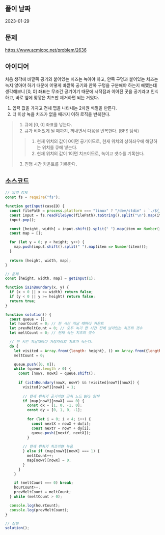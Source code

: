 ## 풀이 날짜
2023-01-29

## 문제
https://www.acmicpc.net/problem/2636

## 아이디어
처음 생각에 바깥쪽 공기와 붙어있는 치즈는 녹아야 하고, 안쪽 구멍과 붙어있는 치즈는 녹지 않아야 하기 때문에 
어떻게 바깥쪽 공기와 안쪽 구멍을 구분해야 하는지 헤맸는데 생각해보니 [0, 0] 좌표는 무조건 공기이기 때문에 시작점과 이어진 곳을 공기라고 인식하고, 바로 옆에 맞닿은 치즈만 제거하면 되는 거였다.
1. 입력 값을 가지고 전체 맵을 나타내는 2차원 배열을 만든다.
2. 더 이상 녹을 치즈가 없을 때까지 이하 로직을 반복한다.
> 1. 큐에 [0, 0] 좌표를 넣는다.
> 2. 큐가 비어있게 될 때까지, 꺼내면서 다음을 반복한다. (BFS 탐색)
> > 1. 현재 위치의 값이 0이면 공기이므로, 현재 위치의 상하좌우에 해당하는 위치를 큐에 넣는다.
> > 2. 현재 위치의 값이 1이면 치즈이므로, 녹이고 갯수를 기록한다.
> 3. 진행 시간 카운트를 기록한다.


## 소스코드
```js
// 입력 정제
const fs = require("fs");

function getInput(caseID) {
  const filePath = process.platform === "linux" ? "/dev/stdin" : `./${__dirname.split('\\').pop()}/i${caseID}.txt`;
  const input = fs.readFileSync(filePath).toString().split("\n").map(item => item.trim());
  input.pop();

  const [height, width] = input.shift().split(" ").map(item => Number(item));
  const map = [];

  for (let y = 0; y < height; y++) {
    map.push(input.shift().split(" ").map(item => Number(item)));
  }
  
  return [height, width, map];
}

// 문제
const [height, width, map] = getInput(1);

function isInBoundary(x, y) {
  if (x < 0 || x >= width) return false;
  if (y < 0 || y >= height) return false;
  return true;
}

function solution() {
  const queue = [];
  let hourCount = 0; // 한 시간 지날 때마다 카운트
  let prevMeltCount = 0; // 모두 녹기 한 시간 전에 남아있는 치즈의 갯수
  let meltCount = 0; // 현재 녹는 치즈의 갯수

  // 한 시간 지날때마다 가장자리의 치즈가 녹는다.
  do {
    let visited = Array.from({length: height}, () => Array.from({length: width}, () => 0));
    meltCount = 0;

    queue.push([0, 0]);
    while (queue.length > 0) {
      const [nowY, nowX] = queue.shift();
  
      if (isInBoundary(nowX, nowY) && !visited[nowY][nowX]) {
        visited[nowY][nowX] = 1;
  
        // 현재 위치가 공기이면 근처 노드 BFS 탐색
        if (map[nowY][nowX] === 0) {
          const dx = [1, 0, -1, 0];
          const dy = [0, 1, 0, -1];
  
          for (let i = 0; i < 4; i++) {
            const nextX = nowX + dx[i];
            const nextY = nowY + dy[i];
            queue.push([nextY, nextX]);
          }
  
        // 현재 위치가 치즈이면 녹음
        } else if (map[nowY][nowX] === 1) {
          meltCount++;
          map[nowY][nowX] = 0;
        }
      }
    }

    if (meltCount === 0) break;
    hourCount++;
    prevMeltCount = meltCount;
  } while (meltCount > 0);

  console.log(hourCount);
  console.log(prevMeltCount);
}

// 실행
solution();
```
